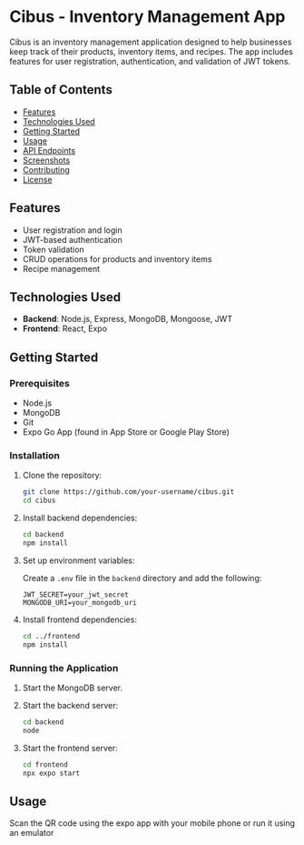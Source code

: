 # Cibus - Inventory Management App

Cibus is an inventory management application designed to help businesses keep track of their products, inventory items, and recipes. The app includes features for user registration, authentication, and validation of JWT tokens.

## Table of Contents

- [Features](#features)
- [Technologies Used](#technologies-used)
- [Getting Started](#getting-started)
- [Usage](#usage)
- [API Endpoints](#api-endpoints)
- [Screenshots](#screenshots)
- [Contributing](#contributing)
- [License](#license)

## Features

- User registration and login
- JWT-based authentication
- Token validation
- CRUD operations for products and inventory items
- Recipe management

## Technologies Used

- **Backend**: Node.js, Express, MongoDB, Mongoose, JWT
- **Frontend**: React, Expo

## Getting Started

### Prerequisites

- Node.js
- MongoDB
- Git
- Expo Go App (found in App Store or Google Play Store)

### Installation

1. Clone the repository:

    ```sh
    git clone https://github.com/your-username/cibus.git
    cd cibus
    ```

2. Install backend dependencies:

    ```sh
    cd backend
    npm install
    ```

3. Set up environment variables:

    Create a `.env` file in the `backend` directory and add the following:

    ```env
    JWT_SECRET=your_jwt_secret
    MONGODB_URI=your_mongodb_uri
    ```

4. Install frontend dependencies:

    ```sh
    cd ../frontend
    npm install
    ```

### Running the Application

1. Start the MongoDB server.

2. Start the backend server:

    ```sh
    cd backend
    node 
    ```

3. Start the frontend server:

    ```sh
    cd frontend
    npx expo start
    ```

## Usage

Scan the QR code using the expo app with your mobile phone or run it using an emulator
